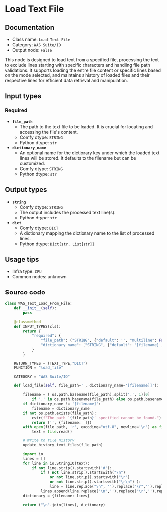 # Load Text File
## Documentation
- Class name: `Load Text File`
- Category: `WAS Suite/IO`
- Output node: `False`

This node is designed to load text from a specified file, processing the text to exclude lines starting with specific characters and handling file path validations. It supports loading the entire file content or specific lines based on the mode selected, and maintains a history of loaded files and their respective lines for efficient data retrieval and manipulation.
## Input types
### Required
- **`file_path`**
    - The path to the text file to be loaded. It is crucial for locating and accessing the file's content.
    - Comfy dtype: `STRING`
    - Python dtype: `str`
- **`dictionary_name`**
    - An optional name for the dictionary key under which the loaded text lines will be stored. It defaults to the filename but can be customized.
    - Comfy dtype: `STRING`
    - Python dtype: `str`
## Output types
- **`string`**
    - Comfy dtype: `STRING`
    - The output includes the processed text line(s).
    - Python dtype: `str`
- **`dict`**
    - Comfy dtype: `DICT`
    - A dictionary mapping the dictionary name to the list of processed lines.
    - Python dtype: `Dict[str, List[str]]`
## Usage tips
- Infra type: `CPU`
- Common nodes: unknown


## Source code
```python
class WAS_Text_Load_From_File:
    def __init__(self):
        pass

    @classmethod
    def INPUT_TYPES(cls):
        return {
            "required": {
                "file_path": ("STRING", {"default": '', "multiline": False}),
                "dictionary_name": ("STRING", {"default": '[filename]', "multiline": False}),
            }
        }

    RETURN_TYPES = (TEXT_TYPE,"DICT")
    FUNCTION = "load_file"

    CATEGORY = "WAS Suite/IO"

    def load_file(self, file_path='', dictionary_name='[filename]]'):

        filename = ( os.path.basename(file_path).split('.', 1)[0]
            if '.' in os.path.basename(file_path) else os.path.basename(file_path) )
        if dictionary_name != '[filename]':
            filename = dictionary_name
        if not os.path.exists(file_path):
            cstr(f"The path `{file_path}` specified cannot be found.").error.print()
            return ('', {filename: []})
        with open(file_path, 'r', encoding="utf-8", newline='\n') as file:
            text = file.read()

        # Write to file history
        update_history_text_files(file_path)

        import io
        lines = []
        for line in io.StringIO(text):
            if not line.strip().startswith('#'):
                if ( not line.strip().startswith("\n")
                    or not line.strip().startswith("\r")
                    or not line.strip().startswith("\r\n") ):
                    line = line.replace("\n", '').replace("\r",'').replace("\r\n",'')
                lines.append(line.replace("\n",'').replace("\r",'').replace("\r\n",''))
        dictionary = {filename: lines}

        return ("\n".join(lines), dictionary)

```
